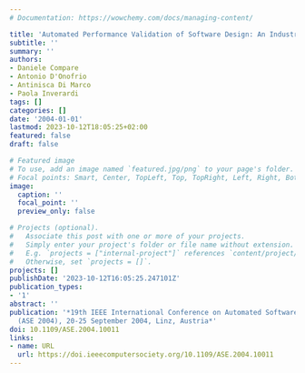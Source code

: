 ```yaml
---
# Documentation: https://wowchemy.com/docs/managing-content/

title: 'Automated Performance Validation of Software Design: An Industrial Experience'
subtitle: ''
summary: ''
authors:
- Daniele Compare
- Antonio D'Onofrio
- Antinisca Di Marco
- Paola Inverardi
tags: []
categories: []
date: '2004-01-01'
lastmod: 2023-10-12T18:05:25+02:00
featured: false
draft: false

# Featured image
# To use, add an image named `featured.jpg/png` to your page's folder.
# Focal points: Smart, Center, TopLeft, Top, TopRight, Left, Right, BottomLeft, Bottom, BottomRight.
image:
  caption: ''
  focal_point: ''
  preview_only: false

# Projects (optional).
#   Associate this post with one or more of your projects.
#   Simply enter your project's folder or file name without extension.
#   E.g. `projects = ["internal-project"]` references `content/project/deep-learning/index.md`.
#   Otherwise, set `projects = []`.
projects: []
publishDate: '2023-10-12T16:05:25.247101Z'
publication_types:
- '1'
abstract: ''
publication: '*19th IEEE International Conference on Automated Software Engineering
  (ASE 2004), 20-25 September 2004, Linz, Austria*'
doi: 10.1109/ASE.2004.10011
links:
- name: URL
  url: https://doi.ieeecomputersociety.org/10.1109/ASE.2004.10011
---
```

